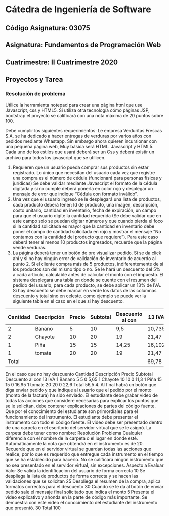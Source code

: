 # Cátedra de Ingeniería de Software
## Código Asignatura: 03075
## Asignatura: Fundamentos de Programación Web
## Cuatrimestre: II Cuatrimestre 2020
## Proyectos y Tarea

### Resolución de problema
Utilice la herramienta notepad para crear una página html que use Javascript, css y HTML5. Si utiliza otra tecnología cómo páginas JSP, bootstrap el proyecto se calificará con una nota máxima de 20 puntos sobre 100.

Debe cumplir los siguientes requerimientos:
Le empresa Verduritas Frescas S.A. se ha dedicado a hacer entregas de verduras por varios años con pedidos mediante Whastapp. Sin embargo ahora quieren incursionar con una pequeña página web, Muy básica será HTML. Javascript y HTML5. Cada uno de los estilos que usará deberá ser un Css y deberá existir un archivo para todos los javascript que se utilicen.
1. Requieren que un usuario pueda comprar sus productos sin estar registrado. Lo único que necesitan del usuario cada vez que registre una compra es el número de cédula (funcionará para personas físicas y jurídicas) Se debe validar mediante Javascript el formato de la cédula digitada
y si no cumple deberá ponerla en color rojo y desplegar un mensaje de error que indique “Cédula con formato inválido”.
2. Una vez que el usuario ingresó se le desplegará una lista de productos, cada producto deberá tener: Id de producto, una imagen, descripción, costo unitario, cantidad en inventario, fecha de expiración, un campo para que el usuario digite la cantidad requerida (Se debe validar que en
este campo solo se puedan digitar números y que cuando pierda el foco si la cantidad solicitada es mayor que la cantidad en inventario debe poner el campo de cantidad solicitada en rojo y mostrar el mensaje “No contamos con la cantidad del producto que requiere”). Para este caso
deberá tener al menos 10 productos ingresados, recuerde que la página vende verduras.
3. La página deberá tener un botón de pre visualizar pedido. Si se da click ahí y si no hay ningún error de validación de inventario de acuerdo al punto 2. Si el cliente compra más de 5 productos, indiferentemente de si los productos son del mismo tipo o no. Se le hará un descuento del 5% a cada artículo, calculable antes de calcular el monto con el impuesto. El sistema desplegará una tabla en donde se cuente con el resumen del pedido del usuario, para cada producto, se debe aplicar un 13% de IVA. Si hay descuento se debe marcar en verde los datos de las columnas descuento y total sino en celeste. como ejemplo se puede ver la siguiente tabla en el caso en el que si hay descuento.

| Cantidad | Descripción | Precio | Subtotal | Descuento al con | 13 IVA | 
| --- | --- | --- | --- | --- | --- | 
| 2 | Banano | 5 | 10 | 9,5 | 10,735 | 
| 2 | Chayote | 10 | 20 | 19 | 21,47 | 
| 1 | Piña | 15 | 15 | 14,25 | 16,102 | 
| 1 | tomate | 20 | 20 | 19 | 21,47 | 
| Total |  |  |  | | 69,78 |

En el caso que no hay descuento
Cantidad Descripción Precio Subtotal Descuento al con 13 IVA
1 Banano 5 5 0 5,65
1 Chayote 10 10 0 11,3
1 Piña 15 15 0 16,95
1 tomate 20 20 0 22,6
Total 56,5
4. Al final habrá un botón que diga enviar pedido y que indique al usuario que el pedido por el
monto (monto de la factura) ha sido enviado.
El estudiante debe grabar video de todas las acciones que considere necesarias para explicar los puntos
que se le solicitan, debe contener explicaciones de partes del código fuente. Que por el conocimiento
del estudiante son primordiales para el funcionamiento del instrumento.
El estudiante debe presentar el instrumento con todo el código fuente. El video debe ser presentado
dentro de una carpeta en el escritorio del servidor virtual que se le asignó. La carpeta debe tener como
nombre: Resolución Problema
Cualquier diferencia con el nombre de la carpeta o el lugar en donde esté. Automáticamente la nota que
obtendrá en el instrumento es de 20.
Recuerde que en el servidor virtual se guardan todas las acciones que realice, por lo que es requerido
que entregue cada instrumento en el tiempo que se ha establecido para hacerlo. No se calificará ningún
instrumento que no sea presentado en el servidor virtual, sin excepciones.
Aspecto a Evaluar Valor
Se valida la identificación del usuario de forma
correcta
10
Se despliega la lista de productos de forma correcta y
se hacen las validaciones que se solicitan
25
Despliega el resumen de la compra, aplica formatos
correctos para el descuento
30
Cuando se le da al botón de enviar pedido sale el
mensaje final solicitado que indica el monto
5
Presenta el video explicativo y ahonda en la parte de
código más importante. Se demuestra con este video
el conocimiento del estudiante del instrumento que
presentó.
30
Total 100
